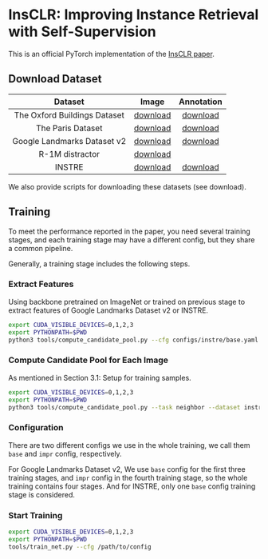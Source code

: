 # InsCLR: Improving Instance Retrieval with Self-Supervision

This is an official PyTorch implementation of the [InsCLR paper](https://arxiv.org/).

## Download Dataset
|Dataset|Image|Annotation|
|:-:|:-:|:-:|
|The Oxford Buildings Dataset|[download](https://www.robots.ox.ac.uk/~vgg/data/oxbuildings/)|[download](http://cmp.felk.cvut.cz/revisitop/data/datasets/roxford5k/gnd_roxford5k.pkl)|
|The Paris Dataset|[download](https://www.robots.ox.ac.uk/~vgg/data/parisbuildings/)|[download](http://cmp.felk.cvut.cz/revisitop/data/datasets/rparis6k/gnd_rparis6k.pkl)|
|Google Landmarks Dataset v2|[download](https://github.com/cvdfoundation/google-landmark/blob/master/download-dataset.sh)|[download](https://s3.amazonaws.com/google-landmark/metadata/train_clean.csv)|
|R-1M distractor|[download](http://ptak.felk.cvut.cz/revisitop/revisitop1m/)||
|INSTRE|[download](http://123.57.42.89/Dataset_ict/INSTRE/INSTRE_release.rar)|[download](https://cmp.felk.cvut.cz/~iscenahm/files/test_script.zip)|

We also provide scripts for downloading these datasets (see download).

## Training
To meet the performance reported in the paper, you need several training stages, and each training stage may have a different config, but they share a common pipeline.

Generally, a training stage includes the following steps.

### Extract Features
Using backbone pretrained on ImageNet or trained on previous stage to extract features of Google Landmarks Dataset v2 or INSTRE.

```sh
export CUDA_VISIBLE_DEVICES=0,1,2,3
export PYTHONPATH=$PWD
python3 tools/compute_candidate_pool.py --cfg configs/instre/base.yaml --task feature --dataset instre --name s0_r50 --pretrain imagenet
```

### Compute Candidate Pool for Each Image
As mentioned in Section 3.1: Setup for training samples.

```sh
export CUDA_VISIBLE_DEVICES=0,1,2,3
export PYTHONPATH=$PWD
python3 tools/compute_candidate_pool.py --task neighbor --dataset instre --name s0_r50
```

### Configuration
There are two different configs we use in the whole training, we call them `base` and `impr` config, respectively.

For Google Landmarks Dataset v2, We use `base` config for the first three training stages, and `impr` config in the fourth training stage, so the whole training contains four stages. And for INSTRE, only one `base` config training stage is considered. 


### Start Training
```sh
export CUDA_VISIBLE_DEVICES=0,1,2,3
export PYTHONPATH=$PWD
tools/train_net.py --cfg /path/to/config
```
